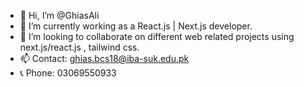 - 👋 Hi, I’m @GhiasAli
- 🌱 I’m currently working as a React.js | Next.js developer.
- 💞️ I’m looking to collaborate on different web related projects using next.js/react.js , tailwind css.
- 📫 Contact: ghias.bcs18@iba-suk.edu.pk
- 📞 Phone: 03069550933

<!---
GhiasAli17/GhiasAli17 is a ✨ special ✨ repository because its `README.md` (this file) appears on your GitHub profile.
You can click the Preview link to take a look at your changes.
--->
